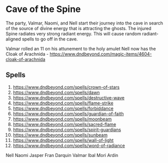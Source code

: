 # Cave of the Spine
The party, Valmar, Naomi, and Nell start their journey into the cave in search of the source of divine energy that is attracting the ghosts. The injured Spine radiates very strong radiant energy. This will cause random radiant-aligned spells to go off in the cave.

Valmar rolled an 11 on his attunement to the holy amulet
Nell now has the Cloak of Arachnida - https://www.dndbeyond.com/magic-items/4604-cloak-of-arachnida

## Spells
1. https://www.dndbeyond.com/spells/crown-of-stars
2. https://www.dndbeyond.com/spells/dawn
3. https://www.dndbeyond.com/spells/destructive-wave
4. https://www.dndbeyond.com/spells/flame-strike
5. https://www.dndbeyond.com/spells/forbiddance
6. https://www.dndbeyond.com/spells/guardian-of-faith
7. https://www.dndbeyond.com/spells/moonbeam
8. https://www.dndbeyond.com/spells/sacred-flame
9. https://www.dndbeyond.com/spells/spirit-guardians
10. https://www.dndbeyond.com/spells/sunbeam
11. https://www.dndbeyond.com/spells/wall-of-light
12. https://www.dndbeyond.com/spells/word-of-radiance


Nell
Naomi
Jasper
Fran
Darquin
Valmar
Ibal
Mori
Ardin
